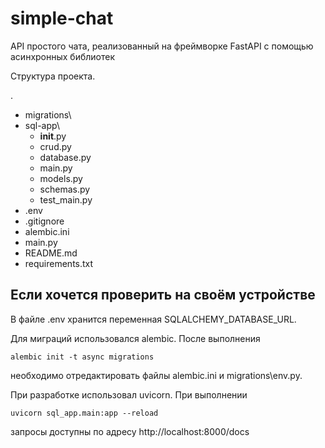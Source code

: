 # simple-chat
API простого чата, реализованный на фреймворке FastAPI с помощью асинхронных библиотек

Структура проекта.

.

- migrations\
- sql-app\
  - __init__.py
  - crud.py
  - database.py
  - main.py
  - models.py
  - schemas.py
  - test_main.py
- .env
- .gitignore
- alembic.ini
- main.py
- README.md
- requirements.txt

## Если хочется проверить на своём устройстве

В файле .env хранится переменная SQLALCHEMY_DATABASE_URL.

Для миграций использовался alembic. После выполнения

	alembic init -t async migrations 

необходимо отредактировать файлы alembic.ini и migrations\env.py.

При разработке использовал uvicorn. При выполнении

	uvicorn sql_app.main:app --reload

запросы доступны по адресу http://localhost:8000/docs